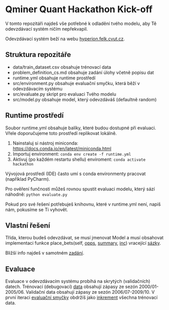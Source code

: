 # Qminer Quant Hackathon Kick-off

V tomto repozitáři najdeš vše potřebné k odladění tvého modelu, aby Tě odevzdávací systém ničím nepřekvapil.

Odevzdávací systém beží na webu [hyperion.felk.cvut.cz](https://hyperion.felk.cvut.cz/).

## Struktura repozitáře
* data/train_dataset.csv obsahuje trénovací data
* problem_definition_cs.md obsahuje zadání úlohy včetně popisu dat
* runtime.yml obsahuje runtime prostředí
* src/environment.py obsahuje evaluační smyčku, která běží v odevzdávacím systému
* src/evaluate.py skript pro evaluaci Tvého modelu
* src/model.py obsahuje model, který odevzdáváš (defaultně random)

## Runtime prostředí

Soubor runtime.yml obsahuje balíky, které budou dostupné při evaluaci. Vřele doporučujeme toto prostředí replikovat lokálně.

1. Nainstaluj si nástroj miniconda: https://docs.conda.io/en/latest/miniconda.html
2. Importuj environment: `conda env create -f runtime.yml`
3. Aktivuj (po každém restartu shellu) enviroment: `conda activate hackathon` 

Vývojová prostředí (IDE) často umí s conda environmenty pracovat (například PyCharm).

Pro ověření funčnosti můžeš rovnou spustit evaluaci modelu, který sází náhodně: `python evaluate.py`

Pokud pro své řešení potřebuješ knihovnu, které v runtime.yml není, napiš nám, pokusíme se Ti vyhovět.

## Vlastní řešení

Třída, kterou budeš odevzdávat, se musí jmenovat Model a musí obsahovat implementaci funkce place_bets(self, [opps](https://github.com/IDA-CTU/QQH2022/blob/master/problem_definition_cs.md#dataframe-s%C3%A1zka%C5%99sk%C3%BDch-p%C5%99%C3%ADle%C5%BEitost%C3%AD), [summary](https://github.com/IDA-CTU/QQH2022/blob/master/problem_definition_cs.md#dataframe-se-shrnut%C3%ADm), [inc](https://github.com/IDA-CTU/QQH2022/blob/master/problem_definition_cs.md#dataframe-inkrement%C3%A1ln%C3%ADch-dat)) vracející [sázky](https://github.com/IDA-CTU/QQH2022/blob/master/problem_definition_cs.md#dataframe-s%C3%A1zek).

Bližší info najdeš v samotném [zadání](https://github.com/IDA-CTU/QQH2022/blob/master/problem_definition_cs.md).

## Evaluace

Evaluace v odevzdávacím systému probíhá na skrytých (validačních) datech. Trénovací (debugovací) [data](https://github.com/IDA-CTU/QQH2022/blob/master/data/training_data.csv) obsahují zápasy ze sezón 2000/01-2005/06.
Validační data obsahují zápasy ze sezón 2006/07-2009/10.
V první iteraci [evaluační smyčky](https://github.com/IDA-CTU/QQH2022/blob/master/src/environment.py#L37) obdržíš jako [inkrement](https://github.com/IDA-CTU/QQH2022/blob/master/problem_definition_cs.md#dataframe-inkrement%C3%A1ln%C3%ADch-dat) všechna trénovací data.
